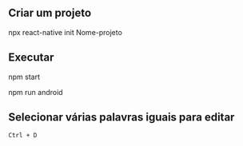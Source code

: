 ## Criar um projeto

npx react-native init Nome-projeto

## Executar 

npm start   

npm run android


## Selecionar várias palavras iguais para editar

    Ctrl + D 
    